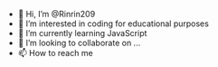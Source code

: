 - 👋 Hi, I’m @Rinrin209
- 👀 I’m interested in coding for educational purposes
- 🌱 I’m currently learning JavaScript
- 💞️ I’m looking to collaborate on ...
- 📫 How to reach me
